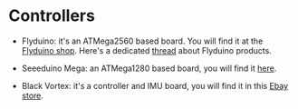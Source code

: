 # Controllers #

  * Flyduino:
it's an ATMega2560 based board. You will find it at the [Flyduino shop](http://www.flyduino.net). Here's a dedicated [thread](http://www.rcgroups.com/forums/showthread.php?t=1381577) about Flyduino products.

  * Seeeduino Mega:
an ATMega1280 based board, you will find it [here](http://www.seeedstudio.com/depot/seeeduino-v221-atmega-328p-p-669.html).

  * Black Vortex:
it's a controller and IMU board, you will find it in this [Ebay store](http://www.ebay.com/sch/csg_and_rc_extreme/m.html?_nkw=&_armrs=1&_from=&_ipg=&_trksid=p3686).